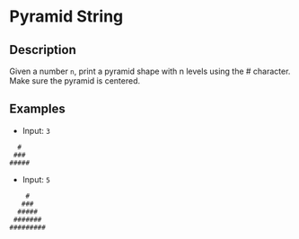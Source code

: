# Pyramid String

## Description
Given a number `n`, print a pyramid shape with n levels using the # character. Make sure the pyramid is centered.

## Examples
- Input: `3`

```
  #  
 ###
#####
```
- Input: `5`

```
    #    
   ###   
  #####  
 #######    
#########
```